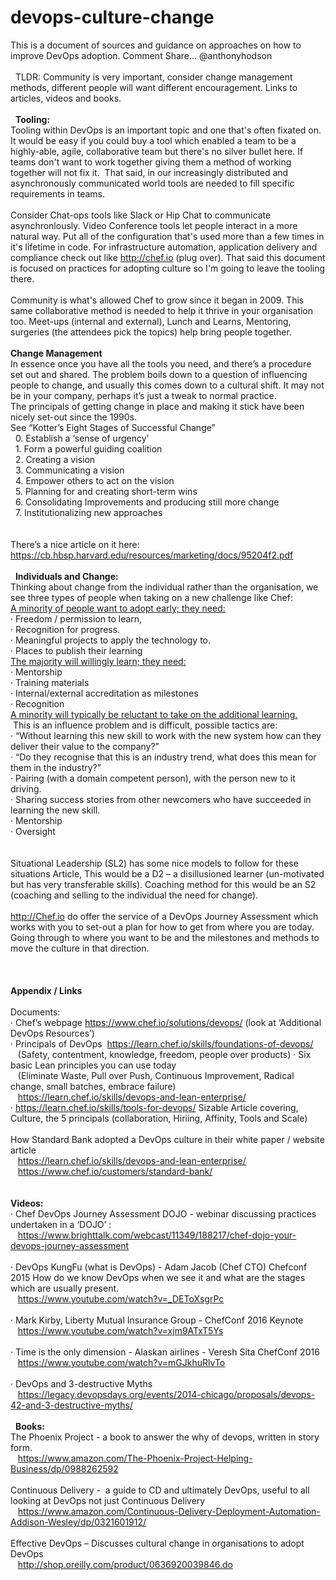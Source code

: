 # devops-culture-change
This is a document of sources and guidance on approaches on how to improve DevOps adoption. Comment Share... @anthonyhodson
</br> 
</br> 
TLDR: Community is very important, consider change management methods, different people will want different encouragement. Links to articles, videos and books.
 </br> 
 </br> 
<b>Tooling:</b></br>
Tooling within DevOps is an important topic and one that's often fixated on. It would be easy if you could buy a tool which enabled a team to be a highly-able, agile, collaborative team but there's no silver bullet here. If teams don't want to work together giving them a method of working together will not fix it.
&nbsp;That said, in our increasingly distributed and asynchronously communicated world tools are needed to fill specific requirements in teams.
</br>
</br>
Consider Chat-ops tools like Slack or Hip Chat to communicate asynchronlously. Video Conference tools let people interact in a more natural way. Put all of the configuration that's used more than a few times in it's lifetime in code. For infrastructure automation, application delivery and compliance check out like http://chef.io (plug over).
That said this document is focused on practices for adopting culture so I'm going to leave the tooling there.
</br>
</br>
Community is what's allowed Chef to grow since it began in 2009. This same collaborative method is needed to help it thrive in your organisation too. Meet-ups (internal and external), Lunch and Learns, Mentoring, surgeries (the attendees pick the topics) help bring people together. 
</br> 
</br>
<b>Change Management</b></br>
In essence once you have all the tools you need, and there’s a procedure set out and shared. The problem boils down to a question of influencing people to change, and usually this comes down to a cultural shift. It may not be in your company, perhaps it’s just a tweak to normal practice.</br>
The principals of getting change in place and making it stick have been nicely set-out since the 1990s. </br>
See “Kotter’s Eight Stages of Successful Change”</br>
&nbsp;  0. Establish a ‘sense of urgency’</br>
&nbsp;	1. Form a powerful guiding coalition</br>
&nbsp;	2. Creating a vision</br>
&nbsp;	3. Communicating a vision</br>
&nbsp;	4. Empower others to act on the vision</br>
&nbsp;	5. Planning for and creating short-term wins</br>
&nbsp;	6. Consolidating Improvements and producing still more change</br>
&nbsp;	7. Institutionalizing new approaches</br>
</br></br>
There’s a nice article on it here: https://cb.hbsp.harvard.edu/resources/marketing/docs/95204f2.pdf
</br></br> 
<b>Individuals and Change:</b></br>
Thinking about change from the individual rather than the organisation, we see three types of people when taking on a new challenge like Chef:</br>
<u>A minority of people want to adopt early; they need: </u></br>
· Freedom / permission to learn, </br>
· Recognition for progress.</br>
· Meaningful projects to apply the technology to.</br>
· Places to publish their learning</br>
<u>The majority will willingly learn; they need:</u></br>
· Mentorship</br>
· Training materials </br>
· Internal/external accreditation as milestones</br>
· Recognition</br>
<u>A minority will typically be reluctant to take on the additional learning.</u></br>
&nbsp;This is an influence problem and is difficult, possible tactics are:</br>
· “Without learning this new skill to work with the new system how can they deliver their value to the company?” </br>
· “Do they recognise that this is an industry trend, what does this mean for them in the industry?” </br>
· Pairing (with a domain competent person), with the person new to it driving.</br>
· Sharing success stories from other newcomers who have succeeded in learning the new skill.</br>
· Mentorship</br>
· Oversight</br>
</br></br>
Situational Leadership (SL2) has some nice models to follow for these situations Article, This would be a D2 – a disillusioned learner (un-motivated but has very transferable skills). Coaching method for this would be an S2 (coaching and selling to the individual the need for change). 
 </br></br>
http://Chef.io do offer the service of a DevOps Journey Assessment which works with you to set-out a plan for how to get from where you are today. Going through to where you want to be and the milestones and methods to move the culture in that direction.
</br></br>
</br></br>
<b>Appendix / Links</b>
</br></br>
Documents:</br>
· Chef’s webpage  https://www.chef.io/solutions/devops/    (look at ‘Additional DevOps Resources’) </br>
· Principals of DevOps  https://learn.chef.io/skills/foundations-of-devops/</br>
&nbsp;&nbsp;				(Safety, contentment, knowledge, freedom, people over products)
· Six basic Lean principles you can use today </br>
&nbsp;&nbsp;			(Eliminate Waste, Pull over Push, Continuous Improvement, Radical change, small batches, embrace failure)</br>
&nbsp;&nbsp;				https://learn.chef.io/skills/devops-and-lean-enterprise/</br>
· https://learn.chef.io/skills/tools-for-devops/ Sizable Article covering, Culture, the 5 principals (collaboration, Hiriing, Affinity, Tools and Scale)</br>
</br>
How Standard Bank adopted a DevOps culture in their white paper / website article</br>
&nbsp;&nbsp;  https://learn.chef.io/skills/devops-and-lean-enterprise/ </br>
&nbsp;&nbsp;  https://www.chef.io/customers/standard-bank/</br>
 </br></br>
<b>Videos:</b></br>
· Chef DevOps Journey Assessment DOJO - webinar discussing practices undertaken in a ‘DOJO’ :    </br> 
&nbsp;&nbsp;  https://www.brighttalk.com/webcast/11349/188217/chef-dojo-your-devops-journey-assessment
</br></br>
· DevOps KungFu (what is DevOps) - Adam Jacob (Chef CTO) Chefconf 2015 How do we know DevOps when we see it and what are the stages which are usually present.</br>
&nbsp;&nbsp;  https://www.youtube.com/watch?v=_DEToXsgrPc
</br></br>
· Mark Kirby, Liberty Mutual Insurance Group - ChefConf 2016 Keynote</br>
&nbsp;&nbsp;  https://www.youtube.com/watch?v=xjm9ATxT5Ys 
</br></br>
· Time is the only dimension - Alaskan airlines - Veresh Sita ChefConf 2016 </br>
&nbsp;&nbsp;  https://www.youtube.com/watch?v=mGJkhuRlvTo 
</br></br>
· DevOps and 3-destructive Myths </br>
&nbsp;&nbsp;  https://legacy.devopsdays.org/events/2014-chicago/proposals/devops-42-and-3-destructive-myths/ 
</br></br> 
<b>Books:</b></br>
The Phoenix Project - a book to answer the why of devops, written in story form.</br> 
&nbsp;&nbsp;	https://www.amazon.com/The-Phoenix-Project-Helping-Business/dp/0988262592
</br></br>
Continuous Delivery -  a guide to CD and ultimately DevOps, useful to all looking at DevOps not just Continuous Delivery</br>
&nbsp;&nbsp;	https://www.amazon.com/Continuous-Delivery-Deployment-Automation-Addison-Wesley/dp/0321601912/
</br></br>
Effective DevOps – Discusses cultural change in organisations to adopt DevOps</br>
&nbsp;&nbsp;  http://shop.oreilly.com/product/0636920039846.do
